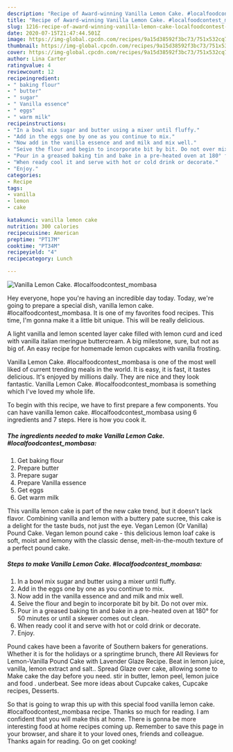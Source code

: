 ```yaml
---
description: "Recipe of Award-winning Vanilla Lemon Cake. #localfoodcontest_mombasa"
title: "Recipe of Award-winning Vanilla Lemon Cake. #localfoodcontest_mombasa"
slug: 1216-recipe-of-award-winning-vanilla-lemon-cake-localfoodcontest-mombasa
date: 2020-07-15T21:47:44.501Z
image: https://img-global.cpcdn.com/recipes/9a15d38592f3bc73/751x532cq70/vanilla-lemon-cake-localfoodcontest_mombasa-recipe-main-photo.jpg
thumbnail: https://img-global.cpcdn.com/recipes/9a15d38592f3bc73/751x532cq70/vanilla-lemon-cake-localfoodcontest_mombasa-recipe-main-photo.jpg
cover: https://img-global.cpcdn.com/recipes/9a15d38592f3bc73/751x532cq70/vanilla-lemon-cake-localfoodcontest_mombasa-recipe-main-photo.jpg
author: Lina Carter
ratingvalue: 4
reviewcount: 12
recipeingredient:
- " baking flour"
- " butter"
- " sugar"
- " Vanilla essence"
- " eggs"
- " warm milk"
recipeinstructions:
- "In a bowl mix sugar and butter using a mixer until fluffy."
- "Add in the eggs one by one as you continue to mix."
- "Now add in the vanilla essence and and milk and mix well."
- "Seive the flour and begin to incorporate bit by bit. Do not over mix."
- "Pour in a greased baking tin and bake in a pre-heated oven at 180° for 50 minutes or until a skewer comes out clean."
- "When ready cool it and serve with hot or cold drink or decorate."
- "Enjoy."
categories:
- Recipe
tags:
- vanilla
- lemon
- cake

katakunci: vanilla lemon cake 
nutrition: 300 calories
recipecuisine: American
preptime: "PT17M"
cooktime: "PT34M"
recipeyield: "4"
recipecategory: Lunch

---
```



![Vanilla Lemon Cake. #localfoodcontest_mombasa](https://img-global.cpcdn.com/recipes/9a15d38592f3bc73/751x532cq70/vanilla-lemon-cake-localfoodcontest_mombasa-recipe-main-photo.jpg)

Hey everyone, hope you're having an incredible day today. Today, we're going to prepare a special dish, vanilla lemon cake. #localfoodcontest_mombasa. It is one of my favorites food recipes. This time, I'm gonna make it a little bit unique. This will be really delicious.

A light vanilla and lemon scented layer cake filled with lemon curd and iced with vanilla italian meringue buttercream. A big milestone, sure, but not as big of. An easy recipe for homemade lemon cupcakes with vanilla frosting.

Vanilla Lemon Cake. #localfoodcontest_mombasa is one of the most well liked of current trending meals in the world. It is easy, it is fast, it tastes delicious. It's enjoyed by millions daily. They are nice and they look fantastic. Vanilla Lemon Cake. #localfoodcontest_mombasa is something which I've loved my whole life.


To begin with this recipe, we have to first prepare a few components. You can have vanilla lemon cake. #localfoodcontest_mombasa using 6 ingredients and 7 steps. Here is how you cook it.

<!--inarticleads1-->

##### The ingredients needed to make Vanilla Lemon Cake. #localfoodcontest_mombasa:

1. Get  baking flour
1. Prepare  butter
1. Prepare  sugar
1. Prepare  Vanilla essence
1. Get  eggs
1. Get  warm milk


This vanilla lemon cake is part of the new cake trend, but it doesn&#39;t lack flavor. Combining vanilla and lemon with a buttery pate sucree, this cake is a delight for the taste buds, not just the eye. Vegan Lemon (Or Vanilla) Pound Cake. Vegan lemon pound cake - this delicious lemon loaf cake is soft, moist and lemony with the classic dense, melt-in-the-mouth texture of a perfect pound cake. 

<!--inarticleads2-->

##### Steps to make Vanilla Lemon Cake. #localfoodcontest_mombasa:

1. In a bowl mix sugar and butter using a mixer until fluffy.
1. Add in the eggs one by one as you continue to mix.
1. Now add in the vanilla essence and and milk and mix well.
1. Seive the flour and begin to incorporate bit by bit. Do not over mix.
1. Pour in a greased baking tin and bake in a pre-heated oven at 180° for 50 minutes or until a skewer comes out clean.
1. When ready cool it and serve with hot or cold drink or decorate.
1. Enjoy.


Pound cakes have been a favorite of Southern bakers for generations. Whether it is for the holidays or a springtime brunch, there All Reviews for Lemon-Vanilla Pound Cake with Lavender Glaze Recipe. Beat in lemon juice, vanilla, lemon extract and salt.. Spread Glaze over cake, allowing some to Make cake the day before you need. stir in butter, lemon peel, lemon juice and food . underbeat. See more ideas about Cupcake cakes, Cupcake recipes, Desserts. 

So that is going to wrap this up with this special food vanilla lemon cake. #localfoodcontest_mombasa recipe. Thanks so much for reading. I am confident that you will make this at home. There is gonna be more interesting food at home recipes coming up. Remember to save this page in your browser, and share it to your loved ones, friends and colleague. Thanks again for reading. Go on get cooking!
